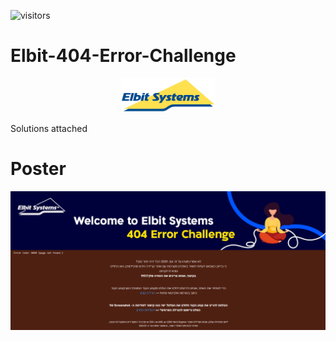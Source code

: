 ![visitors](https://visitor-badge.glitch.me/badge?page_id=AvivYaniv.Elbit-404-Error-Challenge.issue.1) <br/>

# Elbit-404-Error-Challenge

<p align="center">
    <img src="https://github.com/AvivYaniv/Elbit-404-Error-Challenge/blob/master/logo/ElbitLogo.png" width="30%"/>
<p/>

Solutions attached

# Poster

<p align="center">
    <img src="https://github.com/AvivYaniv/Elbit-404-Error-Challenge/blob/master/poster/poster.png"/>
<p/>
